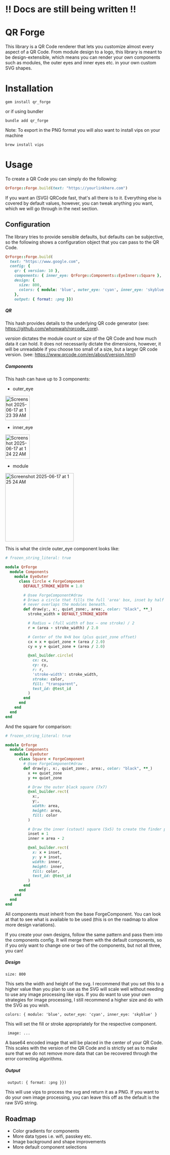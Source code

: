 # !! Docs are still being written !! #

# QR Forge

This library is a QR Code renderer that lets you customize almost every aspect of a QR Code. From module design to a logo, this library is meant to be design-extensible, which means you can render your own components such as modules, the outer eyes and inner eyes etc. in your own custom SVG shapes.

# Installation

```gem install qr_forge```

or if using bundler

```bundle add qr_forge```

Note: To export in the PNG format you will also want to install vips on your machine

```brew install vips```

# Usage

To create a QR Code you can simply do the following:

```ruby
QrForge::Forge.build(text: "https://yourlinkhere.com")
```

If you want an (SVG) QRCode fast, that's all there is to it. Everything else is covered by default values, however, you can tweak anything you want, which we will go through in the next section.

## Configuration

The library tries to provide sensible defaults, but defaults can be subjective, so the following shows a configuration object that you can pass to the QR Code.

```ruby
QrForge::Forge.build(
  text: "https://www.google.com",
  config: {
    qr: { version: 10 },
    components: { inner_eye: QrForge::Components::EyeInner::Square },
    design: {
      size: 800,
      colors: { module: 'blue', outer_eye: 'cyan', inner_eye: 'skyblue' }
    },
    output: { format: :png }})
```

##### QR

This hash provides details to the underlying QR code generator (see: https://github.com/whomwah/rqrcode_core).

_version_ dictates the module count or size of the QR Code and how much data it can hold. It does not necessarily dictate the dimensions, however, it will be unreadable if you choose too small of a size, but a larger QR code version. (see: https://www.qrcode.com/en/about/version.html)

##### Components

This hash can have up to 3 components:
- outer_eye
<img width="77" alt="Screenshot 2025-06-17 at 1 23 39 AM" src="https://github.com/user-attachments/assets/ccef3f08-cc4b-43c7-95b4-8d6c707f5f5a" />

- inner_eye
<img width="77" alt="Screenshot 2025-06-17 at 1 24 22 AM" src="https://github.com/user-attachments/assets/c21bb175-00c2-4179-a20a-4e505ad37df1" />

- module
<img width="216" alt="Screenshot 2025-06-17 at 1 25 24 AM" src="https://github.com/user-attachments/assets/f670d5fd-e2dc-42cc-9bff-d77a51d65fa1" />

This is what the circle outer_eye component looks like:

```ruby
# frozen_string_literal: true

module QrForge
  module Components
    module EyeOuter
      class Circle < ForgeComponent
        DEFAULT_STROKE_WIDTH = 1.0

        # @see ForgeComponent#draw
        # Draws a circle that fills the full 'area' box, inset by half the stroke so it
        # never overlaps the modules beneath.
        def draw(y:, x:, quiet_zone:, area:, color: "black", **_)
          stroke_width = DEFAULT_STROKE_WIDTH

          # Radius = (full width of box – one stroke) / 2
          r = (area - stroke_width) / 2.0

          # Center of the N×N box (plus quiet_zone offset)
          cx = x + quiet_zone + (area / 2.0)
          cy = y + quiet_zone + (area / 2.0)

          @xml_builder.circle(
            cx: cx,
            cy: cy,
            r: r,
            'stroke-width': stroke_width,
            stroke: color,
            fill: "transparent",
            test_id: @test_id
          )
        end
      end
    end
  end
end
```

And the square for comparison:

```ruby
# frozen_string_literal: true

module QrForge
  module Components
    module EyeOuter
      class Square < ForgeComponent
        # @see ForgeComponent#draw
        def draw(y:, x:, quiet_zone:, area:, color: "black", **_)
          x += quiet_zone
          y += quiet_zone

          # Draw the outer black square (7x7)
          @xml_builder.rect(
            x:,
            y:,
            width: area,
            height: area,
            fill: color
          )

          # Draw the inner (cutout) square (5x5) to create the finder pattern
          inset = 1
          inner = area - 2

          @xml_builder.rect(
            x: x + inset,
            y: y + inset,
            width: inner,
            height: inner,
            fill: color,
            test_id: @test_id
          )
        end
      end
    end
  end
end
```

All components must inherit from the base ForgeComponent. You can look at that to see what is available to be used (this is on the roadmap to allow more design variations).

If you create your own designs, follow the same pattern and pass them into the components config. It will merge them with the default components, so if you only want to change one or two of the components, but not all three, you can!

##### Design

```size: 800```

This sets the width and height of the svg. I recommend that you set this to a higher value than you plan to use as the SVG will scale well without needing to use any image processing like vips. If you do want to use your own strategies for image processing, I still recommend a higher size and do with the SVG as you wish.

```colors: { module: 'blue', outer_eye: 'cyan', inner_eye: 'skyblue' }```

This will set the fill or stroke appropriately for the respective component.

``` image: ...```

A base64 encoded image that will be placed in the center of your QR Code. This scales with the version of the QR Code and is strictly set as to make sure that we do not remove more data that can be recovered through the error correcting algorithms.

##### Output

``` output: { format: :png }})```

This will use vips to process the svg and return it as a PNG. If you want to do your own image processing, you can leave this off as the default is the raw SVG string.


## Roadmap
- Color gradients for components
- More data types i.e. wifi, passkey etc.
- Image background and shape improvements
- More default component selections
